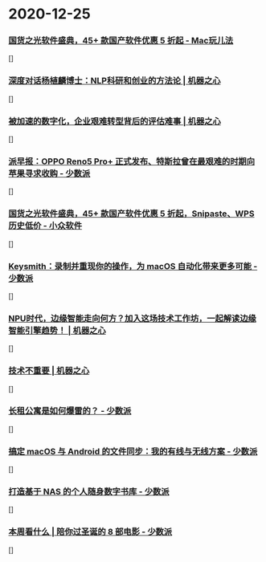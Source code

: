 
# 2020-12-25

### [国货之光软件盛典，45+ 款国产软件优惠 5 折起 - Mac玩儿法](https://www.waerfa.com/45-chinese-mac-apps-on-sale)

[]

### [深度对话杨植麟博士：NLP科研和创业的方法论 | 机器之心](https://www.jiqizhixin.com/articles/2020-12-24-5)

[]

### [被加速的数字化，企业艰难转型背后的评估难事 | 机器之心](https://www.jiqizhixin.com/articles/2020-12-25)

[]

### [派早报：OPPO Reno5 Pro+ 正式发布、特斯拉曾在最艰难的时期向苹果寻求收购 - 少数派](https://sspai.com/post/64216)

[]

### [国货之光软件盛典，45+ 款国产软件优惠 5 折起，Snipaste、WPS 历史低价 - 小众软件](https://www.appinn.com/lizhi-guohuo-2020/)

[]

### [Keysmith：录制并重现你的操作，为 macOS 自动化带来更多可能 - 少数派](https://sspai.com/post/64173)

[]

### [NPU时代，边缘智能走向何方？加入这场技术工作坊，一起解读边缘智能引擎趋势！ | 机器之心](https://www.jiqizhixin.com/articles/2020-12-25-8)

[]

### [技术不重要 | 机器之心](https://www.jiqizhixin.com/articles/2020-12-25-7)

[]

### [长租公寓是如何爆雷的？ - 少数派](https://sspai.com/post/64223)

[]

### [搞定 macOS 与 Android 的文件同步：我的有线与无线方案 - 少数派](https://sspai.com/post/64144)

[]

### [打造基于 NAS 的个人随身数字书库 - 少数派](https://sspai.com/post/64202)

[]

### [本周看什么 | 陪你过圣诞的 8 部电影 - 少数派](https://sspai.com/post/64230)

[]